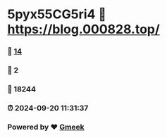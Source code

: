 # 5pyx55CG5ri4 :link: https://blog.000828.top/ 
### :page_facing_up: [14](https://blog.000828.top//tag.html) 
### :speech_balloon: 2 
### :hibiscus: 18244 
### :alarm_clock: 2024-09-20 11:31:37 
### Powered by :heart: [Gmeek](https://github.com/Meekdai/Gmeek)
